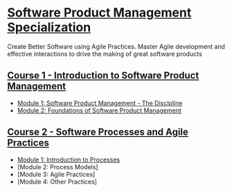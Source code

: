 # [Software Product Management Specialization](https://www.coursera.org/specializations/product-management)

Create Better Software using Agile Practices. Master Agile development and effective interactions to drive the making of great software products


## [Course 1 - Introduction to Software Product Management](https://www.coursera.org/learn/introduction-to-software-product-management)
- [Module 1: Software Product Management - The Discipline](c1-introduction/w1.md)
- [Module 2: Foundations of Software Product Management](c1-introduction/w2.md)

## [Course 2 - Software Processes and Agile Practices](https://www.coursera.org/learn/software-processes-and-agile-practices)
- [Module 1: Introduction to Processes](c2-software-processes-and-agile-practices/w1.md)
- [Module 2: Process Models]
- [Module 3: Agile Practices]
- [Module 4: Other Practices]